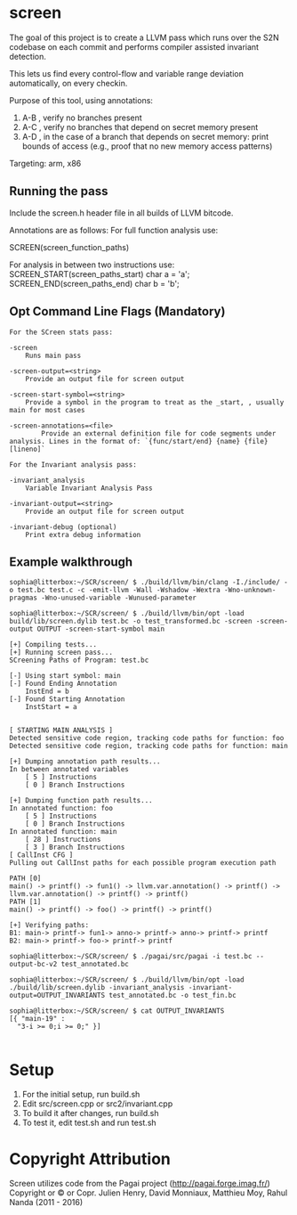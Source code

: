 # screen
The goal of this project is to create a LLVM pass which runs over the S2N codebase on each commit and performs compiler assisted invariant detection.

This lets us find every control-flow and variable range deviation automatically, on every checkin.

Purpose of this tool, using annotations:

1. A-B , verify no branches present
2. A-C , verify no branches that depend on secret memory present
3. A-D , in the case of a branch that depends on secret memory: print bounds of access (e.g., proof that no new memory access patterns)

Targeting: arm, x86

## Running the pass
Include the screen.h header file in all builds of LLVM bitcode.

Annotations are as follows:
For full function analysis use:

SCREEN(screen_function_paths) 

For analysis in between two instructions use:
SCREEN_START(screen_paths_start) char a = 'a';
SCREEN_END(screen_paths_end) char b = 'b';

## Opt Command Line Flags (Mandatory)
```
For the SCreen stats pass:

-screen
	Runs main pass

-screen-output=<string>                                        
	Provide an output file for screen output

-screen-start-symbol=<string>                                  
	Provide a symbol in the program to treat as the _start, , usually main for most cases

-screen-annotations=<file>
        Provide an external definition file for code segments under analysis. Lines in the format of: `{func/start/end} {name} {file} [lineno]`

For the Invariant analysis pass:

-invariant_analysis                                          
	Variable Invariant Analysis Pass

-invariant-output=<string>                                     
	Provide an output file for screen output

-invariant-debug (optional) 
	Print extra debug information

```

## Example walkthrough
```
sophia@litterbox:~/SCR/screen/ $ ./build/llvm/bin/clang -I./include/ -o test.bc test.c -c -emit-llvm -Wall -Wshadow -Wextra -Wno-unknown-pragmas -Wno-unused-variable -Wunused-parameter

sophia@litterbox:~/SCR/screen/ $ ./build/llvm/bin/opt -load build/lib/screen.dylib test.bc -o test_transformed.bc -screen -screen-output OUTPUT -screen-start-symbol main

[+] Compiling tests...
[+] Running screen pass...
SCreening Paths of Program: test.bc

[-] Using start symbol: main
[-] Found Ending Annotation
	InstEnd = b
[-] Found Starting Annotation
	InstStart = a


[ STARTING MAIN ANALYSIS ]
Detected sensitive code region, tracking code paths for function: foo
Detected sensitive code region, tracking code paths for function: main

[+] Dumping annotation path results...
In between annotated variables
	[ 5 ] Instructions
	[ 0 ] Branch Instructions

[+] Dumping function path results...
In annotated function: foo
	[ 5 ] Instructions
	[ 0 ] Branch Instructions
In annotated function: main
	[ 28 ] Instructions
	[ 3 ] Branch Instructions
[ CallInst CFG ]
Pulling out CallInst paths for each possible program execution path

PATH [0]
main() -> printf() -> fun1() -> llvm.var.annotation() -> printf() -> llvm.var.annotation() -> printf() -> printf()
PATH [1]
main() -> printf() -> foo() -> printf() -> printf()

[+] Verifying paths:
B1: main-> printf-> fun1-> anno-> printf-> anno-> printf-> printf
B2: main-> printf-> foo-> printf-> printf

sophia@litterbox:~/SCR/screen/ $ ./pagai/src/pagai -i test.bc --output-bc-v2 test_annotated.bc 

sophia@litterbox:~/SCR/screen/ $ ./build/llvm/bin/opt -load ./build/lib/screen.dylib -invariant_analysis -invariant-output=OUTPUT_INVARIANTS test_annotated.bc -o test_fin.bc

sophia@litterbox:~/SCR/screen/ $ cat OUTPUT_INVARIANTS
[{ "main-19" : 
  "3-i >= 0;i >= 0;" }]
  
```
# Setup
1. For the initial setup, run build.sh
1. Edit src/screen.cpp or src2/invariant.cpp
1. To build it after changes, run build.sh
1. To test it, edit test.sh and run test.sh

# Copyright Attribution
Screen utilizes code from the Pagai project (http://pagai.forge.imag.fr/) Copyright or © or Copr. Julien Henry, David Monniaux, Matthieu Moy, Rahul Nanda (2011 - 2016)
